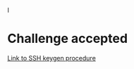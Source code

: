 I<h1>Challenge accepted</h1>

<a href="https://syntaxbytetutorials.com/add-a-github-ssh-key-on-windows/">Link to SSH keygen procedure</a>

